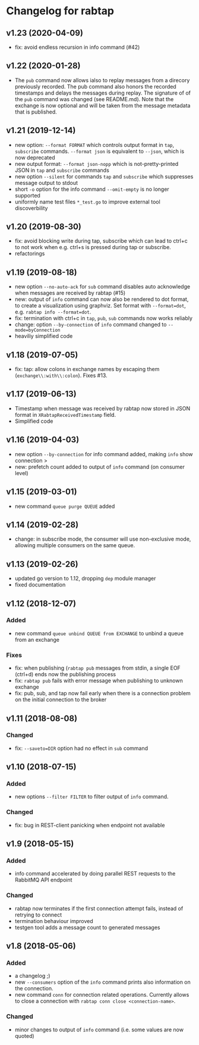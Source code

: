 
# Changelog for rabtap

## v1.23 (2020-04-09)

* fix: avoid endless recursion in info command (#42)

## v1.22 (2020-01-28)

* The `pub` command now allows ialso to replay messages from a direcory previously
  recorded. The pub command also honors the recorded timestamps and delays the
  messages during replay.  The signature of of the `pub` command was changed
  (see README.md). Note that the exchange is now optional and will be taken
  from the message metadata that is published. 

## v1.21 (2019-12-14)

* new option: `--format FORMAT` which controls output format in `tap`, 
 `subscribe` commands. `--format json` is equivalent to `--json`, which is
  now deprecated
* new output format: `--format json-nopp` which is not-pretty-printed JSON in
  `tap` and `subscribe` commands
* new option `--silent` for commands `tap` and `subscribe` which suppresses
  message output to stdout
* short `-o` option for the info command `--omit-empty` is no longer supported
* uniformly name test files `*_test.go` to improve external tool discoverbility

## v1.20 (2019-08-30)

* fix: avoid blocking write during tap, subscribe which can lead to ctrl+c
  to not work when e.g. ctrl+s is pressed during tap or subscribe.
* refactorings

## v1.19 (2019-08-18)

* new option `--no-auto-ack` for `sub` command disables auto acknowledge when
  messages are received by rabtap (#15)
* new: output of `info` command can now also be rendered to dot format, to 
  create a visualization using graphviz. Set format with `--format=dot`, e.g.
  `rabtap info --format=dot`.
* fix: termination with ctrl+c in `tap`, `pub`, `sub` commands now works reliably
* change: option `--by-connection` of `info` command changed to `--mode=byConnection`
* heaviliy simplified code

## v1.18 (2019-07-05)

* fix: tap: allow colons in exchange names by escaping them (`exchange\\:with\\:colon`).
  Fixes #13.

## v1.17 (2019-06-13)

* Timestamp when message was received by rabtap now stored in JSON format
  in `XRabtapReceivedTimestamp` field.
* Simplified code

## v1.16 (2019-04-03)

* new option `--by-connection` for info command added, making `info` show
  connection > 
* new: prefetch count added to output of `info` command (on consumer level)

## v1.15 (2019-03-01)

* new command `queue purge QUEUE` added

## v1.14 (2019-02-28)

* change: in subscribe mode, the consumer will use non-exclusive mode,
          allowing multiple consumers on the same queue. 

## v1.13 (2019-02-26)

* updated go version to 1.12, dropping `dep` module manager
* fixed documentation

## v1.12 (2018-12-07)

### Added

* new command `queue unbind QUEUE from EXCHANGE` to unbind a queue from an
  exchange

### Fixes
* fix: when publishing (`rabtap pub` messages from stdin, a single EOF (ctrl+d)
  ends now the publishing process
* fix: `rabtap pub` fails with error message when publishing to unknown exchange
* fix: pub, sub, and tap now fail early when there is a connection problem on
  the initial connection to the broker

## v1.11 (2018-08-08)

### Changed 

* fix: `--saveto=DIR` option had no effect in `sub` command

## v1.10 (2018-07-15)

### Added

* new options `--filter FILTER` to filter output of `info` command. 

### Changed 

* fix: bug in REST-client panicking when endpoint not available

## v1.9 (2018-05-15)

### Added

* info command accelerated by doing parallel REST requests to the RabbitMQ
  API endpoint

### Changed

* rabtap now terminates if the first connection attempt fails, instead
  of retrying to connect
* termination behaviour improved
* testgen tool adds a message count to generated messages

## v1.8 (2018-05-06)

### Added

* a changelog ;)
* new `--consumers` option of the `info` command prints also information on
  the connection.
* new command `conn` for connection related operations. Currently allows
  to close a connection with `rabtap conn close <connection-name>`.

### Changed

* minor changes to output of `info` command (i.e. some values are now quoted)



